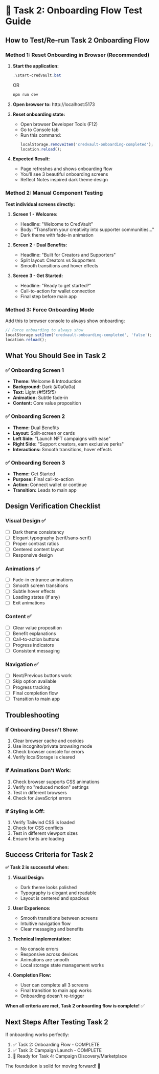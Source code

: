 # 🔄 Task 2: Onboarding Flow Test Guide

## How to Test/Re-run Task 2 Onboarding Flow

### Method 1: Reset Onboarding in Browser (Recommended)

1. **Start the application:**
   ```powershell
   .\start-credvault.bat
   ```
   OR
   ```powershell
   npm run dev
   ```

2. **Open browser to:** http://localhost:5173

3. **Reset onboarding state:**
   - Open browser Developer Tools (F12)
   - Go to Console tab
   - Run this command:
     ```javascript
     localStorage.removeItem('credvault-onboarding-completed');
     location.reload();
     ```

4. **Expected Result:**
   - Page refreshes and shows onboarding flow
   - You'll see 3 beautiful onboarding screens
   - Reflect Notes inspired dark theme design

### Method 2: Manual Component Testing

**Test individual screens directly:**

1. **Screen 1 - Welcome:**
   - Headline: "Welcome to CredVault"
   - Body: "Transform your creativity into supporter communities..."
   - Dark theme with fade-in animation

2. **Screen 2 - Dual Benefits:**
   - Headline: "Built for Creators and Supporters"
   - Split layout: Creators vs Supporters
   - Smooth transitions and hover effects

3. **Screen 3 - Get Started:**
   - Headline: "Ready to get started?"
   - Call-to-action for wallet connection
   - Final step before main app

### Method 3: Force Onboarding Mode

Add this to browser console to always show onboarding:
```javascript
// Force onboarding to always show
localStorage.setItem('credvault-onboarding-completed', 'false');
location.reload();
```

## What You Should See in Task 2

### ✅ Onboarding Screen 1
- **Theme:** Welcome & Introduction
- **Background:** Dark (#0a0a0a)
- **Text:** Light (#f5f5f5)
- **Animation:** Subtle fade-in
- **Content:** Core value proposition

### ✅ Onboarding Screen 2  
- **Theme:** Dual Benefits
- **Layout:** Split-screen or cards
- **Left Side:** "Launch NFT campaigns with ease"
- **Right Side:** "Support creators, earn exclusive perks"
- **Interactions:** Smooth transitions, hover effects

### ✅ Onboarding Screen 3
- **Theme:** Get Started
- **Purpose:** Final call-to-action
- **Action:** Connect wallet or continue
- **Transition:** Leads to main app

## Design Verification Checklist

### Visual Design ✅
- [ ] Dark theme consistency
- [ ] Elegant typography (serif/sans-serif)
- [ ] Proper contrast ratios
- [ ] Centered content layout
- [ ] Responsive design

### Animations ✅
- [ ] Fade-in entrance animations
- [ ] Smooth screen transitions
- [ ] Subtle hover effects
- [ ] Loading states (if any)
- [ ] Exit animations

### Content ✅
- [ ] Clear value proposition
- [ ] Benefit explanations
- [ ] Call-to-action buttons
- [ ] Progress indicators
- [ ] Consistent messaging

### Navigation ✅
- [ ] Next/Previous buttons work
- [ ] Skip option available
- [ ] Progress tracking
- [ ] Final completion flow
- [ ] Transition to main app

## Troubleshooting

### If Onboarding Doesn't Show:
1. Clear browser cache and cookies
2. Use incognito/private browsing mode
3. Check browser console for errors
4. Verify localStorage is cleared

### If Animations Don't Work:
1. Check browser supports CSS animations
2. Verify no "reduced motion" settings
3. Test in different browsers
4. Check for JavaScript errors

### If Styling Is Off:
1. Verify Tailwind CSS is loaded
2. Check for CSS conflicts
3. Test in different viewport sizes
4. Ensure fonts are loading

## Success Criteria for Task 2

**✅ Task 2 is successful when:**

1. **Visual Design:**
   - Dark theme looks polished
   - Typography is elegant and readable
   - Layout is centered and spacious

2. **User Experience:**
   - Smooth transitions between screens
   - Intuitive navigation flow
   - Clear messaging and benefits

3. **Technical Implementation:**
   - No console errors
   - Responsive across devices
   - Animations are smooth
   - Local storage state management works

4. **Completion Flow:**
   - User can complete all 3 screens
   - Final transition to main app works
   - Onboarding doesn't re-trigger

**When all criteria are met, Task 2 onboarding flow is complete!** ✅

## Next Steps After Testing Task 2

If onboarding works perfectly:
1. ✅ Task 2: Onboarding Flow - COMPLETE
2. ✅ Task 3: Campaign Launch - COMPLETE  
3. 🎯 Ready for Task 4: Campaign Discovery/Marketplace

The foundation is solid for moving forward! 🚀
